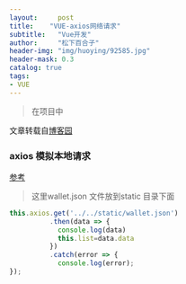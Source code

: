 ```yaml
---
layout:     post
title:    "VUE-axios网络请求"
subtitle:   "Vue开发"
author:     "松下百合子"
header-img: "img/huoying/92585.jpg"
header-mask: 0.3
catalog: true
tags:
- VUE
---
```


> 在项目中

文章转载自[博客园](https://www.cnblogs.com/liuyishi/p/9459289.html) 


### axios 模拟本地请求

[参考](https://www.jianshu.com/p/39553cc705ea) 

>  这里wallet.json 文件放到static 目录下面

```javascript
this.axios.get('../../static/wallet.json')
          .then(data => {
            console.log(data)
            this.list=data.data
          })
          .catch(error => {
            console.log(error);
});
```















